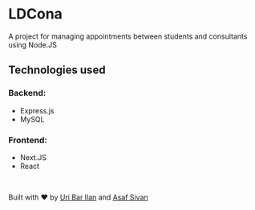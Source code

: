 # LDCona

A project for managing appointments between students and consultants using Node.JS

## Technologies used

### Backend:

- Express.js
- MySQL

### Frontend:

- Next.JS
- React

<br>

Built with ❤️ by [Uri Bar Ilan](https://github.com/ubarilan) and [Asaf Sivan](https://github.com/AsafSivan1)
